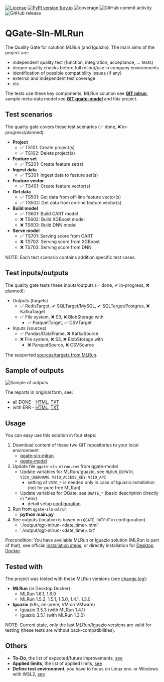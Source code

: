 [![License](https://img.shields.io/badge/License-Apache%202.0-blue.svg)](https://opensource.org/licenses/Apache-2.0)
[![PyPI version fury.io](https://badge.fury.io/py/qgate-sln-mlrun.svg)](https://pypi.python.org/pypi/qgate-sln-mlrun/)
![coverage](https://github.com/george0st/qgate-sln-mlrun/blob/master/coverage.svg?raw=true)
![GitHub commit activity](https://img.shields.io/github/commit-activity/w/george0st/qgate-sln-mlrun)
![GitHub release](https://img.shields.io/github/v/release/george0st/qgate-sln-mlrun)

# QGate-Sln-MLRun
The Quality Gate for solution MLRun (and Iguazio). The main aims of the project are:
- independent quality test (function, integration, acceptance, ... tests)
- deeper quality checks before full rollout/use in company environments
- identification of possible compatibility issues (if any)
- external and independent test coverage
- etc.

The tests use these key components, MLRun solution see **[GIT mlrun](https://github.com/mlrun/mlrun)**, 
sample meta-data model see **[GIT qgate-model](https://github.com/george0st/qgate-model)** and this project.

## Test scenarios
The quality gate covers these test scenarios (✅ done, ❌ in-progress/planned):
 - **Project**
   - ✅ TS101: Create project(s)
   - ✅ TS102: Delete project(s)
 - **Feature set**
   - ✅ TS201: Create feature set(s)
 - **Ingest data**
   - ✅ TS301: Ingest data to feature set(s)
 - **Feature vector**
   - ✅ TS401: Create feature vector(s)
 - **Get data**
   - ✅ TS501: Get data from off-line feature vector(s)
   - ✅ TS502: Get data from on-line feature vector(s)
 - **Build model**
   - ✅ TS601: Build CART model
   - ❌ TS602: Build XGBoost model
   - ❌ TS603: Build DNN model
 - **Serve model**
   - ✅ TS701: Serving score from CART
   - ❌ TS702: Serving score from XGBoost
   - ❌ TS703: Serving score from DNN
   
NOTE: Each test scenario contains addition specific test cases.

## Test inputs/outputs
The quality gate tests these inputs/outputs (✅ done, ✔ in-progress, ❌ planned):
 - Outputs (targets)
   - ✅ RedisTarget, ✔ SQLTarget/MySQL, ✔ SQLTarget/Postgres, ❌ KafkaTarget
   - ✅ File system, ❌ S3, ❌ BlobStorage with
     - ✅ ParquetTarget, ✅ CSVTarget
 - Inputs (sources)
   - ✅ Pandas/DataFrame, ❌ KafkaSource
   - ❌ File system, ❌ S3, ❌ BlobStorage with
     - ❌ ParquetSource, ❌ CSVSource

The supported [sources/targets from MLRun](https://docs.mlrun.org/en/latest/feature-store/sources-targets.html).

## Sample of outputs

![Sample of outputs](https://github.com/george0st/qgate-sln-mlrun/blob/master/assets/imgs/qgt-mlrun-samples.png?raw=true)

The reports in original form, see:
 - all DONE - [HTML](https://htmlpreview.github.io/?https://github.com/george0st/qgate-sln-mlrun/blob/master/docs/samples/outputs/qgt-mlrun-sample.html), 
   [TXT](https://github.com/george0st/qgate-sln-mlrun/blob/master/docs/samples/outputs/qgt-mlrun-sample.txt?raw=true)
 - with ERR - [HTML](https://htmlpreview.github.io/?https://github.com/george0st/qgate-sln-mlrun/blob/master/docs/samples/outputs/qgt-mlrun-sample-err.html),
   [TXT](https://github.com/george0st/qgate-sln-mlrun/blob/master/docs/samples/outputs/qgt-mlrun-sample-err.txt?raw=true)

## Usage

You can easy use this solution in four steps:
1. Download content of these two GIT repositories to your local environment
    - [qgate-sln-mlrun](https://github.com/george0st/qgate-sln-mlrun)
    - [qgate-model](https://github.com/george0st/qgate-model)
2. Update file `qgate-sln-mlrun.env` from qgate-model
   - Update variables for MLRun/Iguazio, see `MLRUN_DBPATH`, `V3IO_USERNAME`, `V3IO_ACCESS_KEY`, `V3IO_API`
     - setting of `V3IO_*` is needed only in case of Iguazio installation (not for pure free MLRun)
   - Update variables for QGate, see `QGATE_*` (basic description directly in *.env)
     - detail setup [configuration](./docs/configuration.md)
3. Run from `qgate-sln-mlrun`
   - **python main.py**
4. See outputs (location is based on `QGATE_OUTPUT` in configuration)
   - './output/qgt-mlrun-<date_time>.html'
   - './output/qgt-mlrun-<date_time>.txt'

Precondition: You have available MLRun or Iguazio solution (MLRun is part of that),
see official [installation steps](https://docs.mlrun.org/en/latest/install.html), or directly installation for [Desktop Docker](https://docs.mlrun.org/en/latest/install/local-docker.html). 

## Tested with
The project was tested with these MLRun versions (see [change log](https://docs.mlrun.org/en/latest/change-log/index.html)):
 - **MLRun** (in Desktop Docker)
   - MLRun 1.6.1, 1.6.0
   - MLRun 1.5.2, 1.5.1, 1.5.0, 1.4.1, 1.3.0
 - **Iguazio** (k8s, on-prem, VM on VMware)
   - Iguazio 3.5.3 (with MLRun 1.4.1)
   - Iguazio 3.5.1 (with MLRun 1.3.0)

NOTE: Current state, only the last MLRun/Iguazio versions are valid for testing 
(these tests are without back-compatibilities).

## Others
 - **To-Do**, the list of expected/future improvements, [see](./docs/todo_list.md)
 - **Applied limits**, the list of applied limits, [see](./docs/applied-limits.md) 
 - **Define test environment**, you have to focus on Linux env. or Windows with WSL2, [see](./docs/testing.md)
